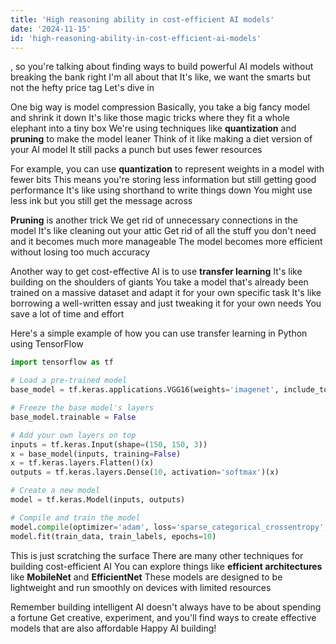 ```yaml
---
title: 'High reasoning ability in cost-efficient AI models'
date: '2024-11-15'
id: 'high-reasoning-ability-in-cost-efficient-ai-models'
---
```


, so you're talking about finding ways to build powerful AI models without breaking the bank right  I'm all about that  It's like, we want the smarts but not the hefty price tag  Let's dive in

One big way is model compression  Basically, you take a big fancy model and shrink it down  It's like those magic tricks where they fit a whole elephant into a tiny box  We're using techniques like **quantization** and **pruning** to make the model leaner  Think of it like making a diet version of your AI model  It still packs a punch but uses fewer resources

For example, you can use **quantization** to represent weights in a model with fewer bits  This means you're storing less information but still getting good performance  It's like using shorthand to write things down  You might use less ink but you still get the message across

**Pruning** is another trick  We get rid of unnecessary connections in the model  It's like cleaning out your attic  Get rid of all the stuff you don't need and it becomes much more manageable  The model becomes more efficient without losing too much accuracy

Another way to get cost-effective AI is to use **transfer learning**  It's like building on the shoulders of giants  You take a model that's already been trained on a massive dataset and adapt it for your own specific task  It's like borrowing a well-written essay and just tweaking it for your own needs  You save a lot of time and effort

Here's a simple example of how you can use transfer learning in Python using TensorFlow

```python
import tensorflow as tf

# Load a pre-trained model
base_model = tf.keras.applications.VGG16(weights='imagenet', include_top=False)

# Freeze the base model's layers
base_model.trainable = False

# Add your own layers on top
inputs = tf.keras.Input(shape=(150, 150, 3))
x = base_model(inputs, training=False)
x = tf.keras.layers.Flatten()(x)
outputs = tf.keras.layers.Dense(10, activation='softmax')(x)

# Create a new model
model = tf.keras.Model(inputs, outputs)

# Compile and train the model
model.compile(optimizer='adam', loss='sparse_categorical_crossentropy', metrics=['accuracy'])
model.fit(train_data, train_labels, epochs=10)
```

This is just scratching the surface  There are many other techniques for building cost-efficient AI  You can explore things like **efficient architectures** like **MobileNet** and **EfficientNet**  These models are designed to be lightweight and run smoothly on devices with limited resources

Remember  building intelligent AI doesn't always have to be about spending a fortune  Get creative, experiment, and you'll find ways to create effective models that are also affordable  Happy AI building!
